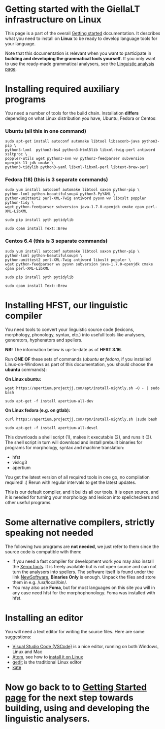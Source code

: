 # Getting started with the GiellaLT infrastructure on Linux

This page is a part of the overall [Getting started](GettingStarted.html) documentation. It describes what you need to install on **Linux** to be ready to develop language tools for your language.

Note that this documentation is relevant when you want to participate in **building and developing the grammatical tools yourself**. If you only want to use the ready-made grammatical analysers, see the [Linguistic analysis page](ling/LinguisticAnalysis.html).


# Installing required auxiliary programs

You need a number of tools for the build chain. Installation **differs** depending on what Linux distribution you have, Ubuntu, Fedora or Centos:


### Ubuntu (all this in one command)

```
sudo apt-get install autoconf automake libtool libsaxonb-java python3-pip \
python3-lxml  python3-bs4 python3-html5lib libxml-twig-perl antiword xsltproc \
poppler-utils wget python3-svn wv python3-feedparser subversion openjdk-11-jdk cmake \
python3-tidylib python3-yaml libxml-libxml-perl libtext-brew-perl
```



### Fedora (18) (this is 3 separate commands)
```
sudo yum install autoconf automake libtool saxon python-pip \
python-lxml python-beautifulsoup4 python3-PyYAML \
python-unittest2 perl-XML-Twig antiword pysvn wv libxslt poppler python-tidy \
wget python-feedparser subversion java-1.7.0-openjdk cmake cpan perl-XML-LibXML

sudo pip install pyth pytidylib

sudo cpan install Text::Brew
```


### Centos 6.4 (this is 3 separate commands)
```
sudo yum install autoconf automake libtool saxon python-pip \
python-lxml python-beautifulsoup4 \
python-unittest2 perl-XML-Twig antiword libxslt poppler \
wget python-feedparser wv pysvn subversion java-1.7.0-openjdk cmake cpan perl-XML-LibXML

sudo pip install pyth pytidylib

sudo cpan install Text::Brew
```


# Installing HFST, our linguistic compiler


You need tools to convert your linguistic source code (lexicons, morphology,
phonology, syntax, etc.) into usefull tools like analysers, generators,
hyphenators and spellers.



**NB!** The information below is up-to-date as of **HFST 3.16**.


Run **ONE OF** these sets of commands (*ubuntu* **or** *fedora*, if you installed Linux-on-Windows as part of this documentation, you should choose the **ubuntu** commands):


**On Linux ubuntu:**

```
wget https://apertium.projectjj.com/apt/install-nightly.sh -O - | sudo bash

sudo apt-get -f install apertium-all-dev
```


**On Linux fedora (e.g. on gtlab):**

```
curl https://apertium.projectjj.com/rpm/install-nightly.sh |sudo bash

sudo apt-get -f install apertium-all-devel
```

This downloads a shell script (1), makes it executable (2), and runs it (3). The shell script in turn will download and install prebuilt binaries for programs for morphology, syntax and machine translation:

* hfst
* vislcg3
* apertium


You get the latest version of all required tools in one go, no compilation required! :)
Rerun with regular intervals to get the latest updates.

This is our default compiler, and it builds all our tools. It is open source, and it is needed for turning your morphology and lexicon into spellcheckers and other useful programs.

# Some alternative compilers, strictly speaking not needed
 
The following two programs are **not needed**, we just refer to them since the source code is compatible with them:

- If you need a fast compiler for development work you may also install the [Xerox tools](http://www.fsmbook.com).
   It is freely available but is not open source and can not turn the analysers into spellers. The software itself is found under the link
   [NewSoftware](https://web.stanford.edu/~laurik/.book2software/),
   **Binaries Only** is enough. Unpack the files and store them in e.g.
   /usr/local/bin/. 
- You may also use **Foma**, but for most languages on this site you will in any case need hfst for the morphophonology. Foma was installed with hfst.






	
# Installing an editor

You will need a text editor for writing the source files. Here are some suggestions:

- [Visual Studio Code (VSCode)](https://code.visualstudio.com/docs/setup/linux) is a nice editor, running on both Windows, Linux and Mac
- [Atom](http://atom.io), see how to [install it on Linux](https://flight-manual.atom.io/getting-started/sections/installing-atom/)
- [gedit](http://projects.gnome.org/gedit/) is the traditional Linux editor
- [kate](http://kate-editor.org/)
  

# Now go back to to [Getting Started page](GettingStarted.html) for the next step towards building, using and developing the linguistic analysers.



